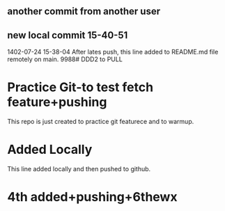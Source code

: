 another commit from another user
---
new local commit 15-40-51
---
1402-07-24 15-38-04
After lates <Merge-feature> push, this line added to README.md file remotely on main.
9988# DDD2 to PULL
# Practice Git-to test fetch feature+pushing
This repo is just created to practice git featurece and to warmup.

# Added Locally
This line added locally and then pushed to github.

# 4th added+pushing+6thewx

